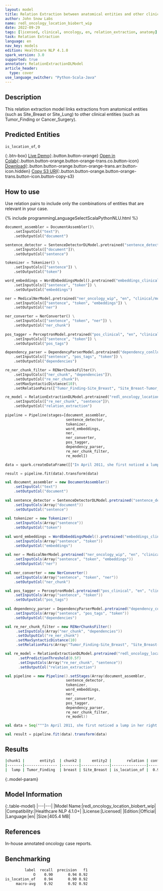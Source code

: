 ```yaml
---
layout: model
title: Relation Extraction between anatomical entities and other clinical entities (ReDL)
author: John Snow Labs
name: redl_oncology_location_biobert_wip
date: 2022-09-29
tags: [licensed, clinical, oncology, en, relation_extraction, anatomy]
task: Relation Extraction
language: en
nav_key: models
edition: Healthcare NLP 4.1.0
spark_version: 3.0
supported: true
annotator: RelationExtractionDLModel
article_header:
  type: cover
use_language_switcher: "Python-Scala-Java"
---
```


## Description

This relation extraction model links extractions from anatomical entities (such as Site_Breast or Site_Lung) to other clinical entities (such as Tumor_Finding or Cancer_Surgery).

## Predicted Entities

`is_location_of`, `O`

{:.btn-box}
[Live Demo](https://demo.johnsnowlabs.com/healthcare/RE_ONCOLOGY/){:.button.button-orange}
[Open in Colab](https://colab.research.google.com/github/JohnSnowLabs/spark-nlp-workshop/blob/master/tutorials/Certification_Trainings/Healthcare/27.Oncology_Model.ipynb){:.button.button-orange.button-orange-trans.co.button-icon}
[Download](https://s3.amazonaws.com/auxdata.johnsnowlabs.com/clinical/models/redl_oncology_location_biobert_wip_en_4.1.0_3.0_1664454650547.zip){:.button.button-orange.button-orange-trans.arr.button-icon.hidden}
[Copy S3 URI](s3://auxdata.johnsnowlabs.com/clinical/models/redl_oncology_location_biobert_wip_en_4.1.0_3.0_1664454650547.zip){:.button.button-orange.button-orange-trans.button-icon.button-copy-s3}

## How to use

Use relation pairs to include only the combinations of entities that are relevant in your case.

<div class="tabs-box" markdown="1">
{% include programmingLanguageSelectScalaPythonNLU.html %}

```python
document_assembler = DocumentAssembler()\
    .setInputCol("text")\
    .setOutputCol("document")

sentence_detector = SentenceDetectorDLModel.pretrained("sentence_detector_dl_healthcare","en","clinical/models")\
    .setInputCols(["document"])\
    .setOutputCol("sentence")

tokenizer = Tokenizer() \
    .setInputCols(["sentence"]) \
    .setOutputCol("token")

word_embeddings = WordEmbeddingsModel().pretrained("embeddings_clinical", "en", "clinical/models")\
    .setInputCols(["sentence", "token"]) \
    .setOutputCol("embeddings")                

ner = MedicalNerModel.pretrained("ner_oncology_wip", "en", "clinical/models") \
    .setInputCols(["sentence", "token", "embeddings"]) \
    .setOutputCol("ner")

ner_converter = NerConverter() \
    .setInputCols(["sentence", "token", "ner"]) \
    .setOutputCol("ner_chunk")
          
pos_tagger = PerceptronModel.pretrained("pos_clinical", "en", "clinical/models") \
    .setInputCols(["sentence", "token"]) \
    .setOutputCol("pos_tags")

dependency_parser = DependencyParserModel.pretrained("dependency_conllu", "en") \
    .setInputCols(["sentence", "pos_tags", "token"]) \
    .setOutputCol("dependencies")

re_ner_chunk_filter = RENerChunksFilter()\
    .setInputCols(["ner_chunk", "dependencies"])\
    .setOutputCol("re_ner_chunk")\
    .setMaxSyntacticDistance(10)\
    .setRelationPairs(["Tumor_Finding-Site_Breast", "Site_Breast-Tumor_Finding", "Tumor_Finding-Anatomical_Site", "Anatomical_Site-Tumor_Finding"])

re_model = RelationExtractionDLModel.pretrained("redl_oncology_location_biobert_wip", "en", "clinical/models")\
    .setInputCols(["re_ner_chunk", "sentence"])\
    .setOutputCol("relation_extraction")
        
pipeline = Pipeline(stages=[document_assembler,
                            sentence_detector,
                            tokenizer,
                            word_embeddings,
                            ner,
                            ner_converter,
                            pos_tagger,
                            dependency_parser,
                            re_ner_chunk_filter,
                            re_model])

data = spark.createDataFrame([["In April 2011, she first noticed a lump in her right breast."]]).toDF("text")

result = pipeline.fit(data).transform(data)
```
```scala
val document_assembler = new DocumentAssembler()
    .setInputCol("text")
    .setOutputCol("document")
    
val sentence_detector = SentenceDetectorDLModel.pretrained("sentence_detector_dl_healthcare","en","clinical/models")
    .setInputCols(Array("document"))
    .setOutputCol("sentence")
    
val tokenizer = new Tokenizer()
    .setInputCols(Array("sentence"))
    .setOutputCol("token")
    
val word_embeddings = WordEmbeddingsModel().pretrained("embeddings_clinical", "en", "clinical/models")
    .setInputCols(Array("sentence", "token"))
    .setOutputCol("embeddings")                
    
val ner = MedicalNerModel.pretrained("ner_oncology_wip", "en", "clinical/models")
    .setInputCols(Array("sentence", "token", "embeddings"))
    .setOutputCol("ner")
    
val ner_converter = new NerConverter()
    .setInputCols(Array("sentence", "token", "ner"))
    .setOutputCol("ner_chunk")

val pos_tagger = PerceptronModel.pretrained("pos_clinical", "en", "clinical/models")
    .setInputCols(Array("sentence", "token"))
    .setOutputCol("pos_tags")
    
val dependency_parser = DependencyParserModel.pretrained("dependency_conllu", "en")
    .setInputCols(Array("sentence", "pos_tags", "token"))
    .setOutputCol("dependencies")

val re_ner_chunk_filter = new RENerChunksFilter()
     .setInputCols(Array("ner_chunk", "dependencies"))
     .setOutputCol("re_ner_chunk")
     .setMaxSyntacticDistance(10)
     .setRelationPairs(Array("Tumor_Finding-Site_Breast", "Site_Breast-Tumor_Finding","Tumor_Finding-Anatomical_Site", "Anatomical_Site-Tumor_Finding"))

val re_model = RelationExtractionDLModel.pretrained("redl_oncology_location_biobert_wip", "en", "clinical/models")
      .setPredictionThreshold(0.5f)
      .setInputCols(Array("re_ner_chunk", "sentence"))
      .setOutputCol("relation_extraction")

val pipeline = new Pipeline().setStages(Array(document_assembler,
                            sentence_detector,
                            tokenizer,
                            word_embeddings,
                            ner,
                            ner_converter,
                            pos_tagger,
                            dependency_parser,
                            re_ner_chunk_filter,
                            re_model))

val data = Seq("""In April 2011, she first noticed a lump in her right breast.""").toDS.toDF("text")

val result = pipeline.fit(data).transform(data)
```
</div>

## Results

```bash
|chunk1 |       entity1  | chunk2 |     entity2 |       relation | confidence|
|-------|--------------- |--------|-------------|----------------|-----------|
|  lump | Tumor_Finding  | breast | Site_Breast | is_location_of |  0.9628376|
```

{:.model-param}
## Model Information

{:.table-model}
|---|---|
|Model Name:|redl_oncology_location_biobert_wip|
|Compatibility:|Healthcare NLP 4.1.0+|
|License:|Licensed|
|Edition:|Official|
|Language:|en|
|Size:|405.4 MB|

## References

In-house annotated oncology case reports.

## Benchmarking

```bash
         label  recall  precision   f1  
             O    0.90       0.94 0.92    
is_location_of    0.94       0.90 0.92    
     macro-avg    0.92       0.92 0.92      
```

